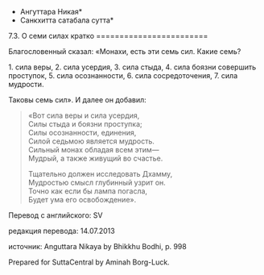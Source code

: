 * Ангуттара Никая*
* Санкхитта сатабала сутта*

7\.3\. О семи силах кратко
\=\=\=\=\=\=\=\=\=\=\=\=\=\=\=\=\=\=\=\=\=\=\=\=

Благословенный сказал: «Монахи, есть эти семь сил\. Какие семь?

1\. сила веры,
2\. сила усердия,
3\. сила стыда,
4\. сила боязни совершить проступок,
5\. сила осознанности,
6\. сила сосредоточения,
7\. сила мудрости\.

Таковы семь сил»\. И далее он добавил:

> «Вот сила веры и сила усердия,  
> Силы стыда и боязни проступка;  
> Силы осознанности, единения,  
> Силой седьмою является мудрость\.  
> Сильный монах обладая всем этим—  
> Мудрый, а также живущий во счастье\.  
>   
> Тщательно должен исследовать Дхамму,  
> Мудростью смысл глубинный узрит он\.  
> Точно как если бы лампа погасла,  
> Будет ума его освобождение»\.

Перевод с английского: SV

редакция перевода: 14\.07\.2013

источник: Anguttara Nikaya by Bhikkhu Bodhi, p\. 998

Prepared for SuttaCentral by Aminah Borg\-Luck\.